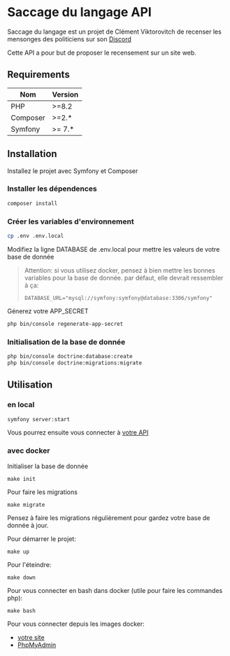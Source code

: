 
# Saccage du langage API

Saccage du langage est un projet de Clément Viktorovitch de recenser les mensonges des politiciens sur son [Discord](https://discord.gg/invite/clemovitch-922206054308266014)

Cette API a pour but de proposer le recensement sur un site web.



## Requirements

| Nom | Version |
| ------ | ------- |
| PHP | >=8.2 |
| Composer | >=2.* |
| Symfony | >= 7.* |

## Installation

Installez le projet avec Symfony et Composer

### Installer les dépendences

```bash
composer install 
```

### Créer les variables d'environnement

```bash
cp .env .env.local
```

Modifiez la ligne DATABASE de .env.local pour mettre les valeurs de votre base de donnée
> Attention: si vous utilisez docker, pensez à bien mettre les bonnes variables pour la base de donnée. par défaut, elle devrait ressembler à ça:
> ```
> DATABASE_URL="mysql://symfony:symfony@database:3306/symfony"
> ```

Génerez votre APP_SECRET
```bash
php bin/console regenerate-app-secret
```

### Initialisation de la base de donnée

```bash
php bin/console doctrine:database:create
php bin/console doctrine:migrations:migrate
```
## Utilisation

### en local

```bash
symfony server:start
```

Vous pourrez ensuite vous connecter à [votre API](http://127.0.0.1:8000)

### avec docker

Initialiser la base de donnée

```
make init
```

Pour faire les migrations

```
make migrate
```
Pensez à faire les migrations régulièrement pour gardez votre base de donnée à jour.

Pour démarrer le projet:
```
make up
```

Pour l'éteindre:
```
make down
```

Pour vous connecter en bash dans docker (utile pour faire les commandes php):
```
make bash
```

Pour vous connecter depuis les images docker:
- [votre site](http://localhost:8080)
- [PhpMyAdmin](http://localhost:8899)